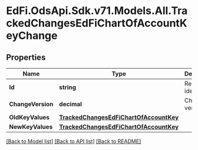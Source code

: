 # EdFi.OdsApi.Sdk.v71.Models.All.TrackedChangesEdFiChartOfAccountKeyChange

## Properties

Name | Type | Description | Notes
------------ | ------------- | ------------- | -------------
**Id** | **string** | Resource identifier | [optional] 
**ChangeVersion** | **decimal** | Change version | [optional] 
**OldKeyValues** | [**TrackedChangesEdFiChartOfAccountKey**](TrackedChangesEdFiChartOfAccountKey.md) |  | [optional] 
**NewKeyValues** | [**TrackedChangesEdFiChartOfAccountKey**](TrackedChangesEdFiChartOfAccountKey.md) |  | [optional] 

[[Back to Model list]](../../README.md#documentation-for-models) [[Back to API list]](../../README.md#documentation-for-api-endpoints) [[Back to README]](../../README.md)

